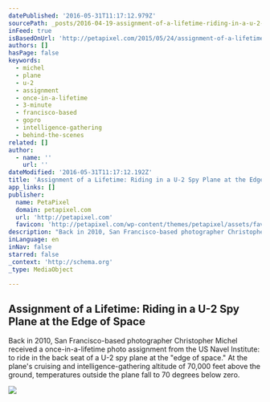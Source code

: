 ```yaml
---
datePublished: '2016-05-31T11:17:12.979Z'
sourcePath: _posts/2016-04-19-assignment-of-a-lifetime-riding-in-a-u-2-spy-plane-at-the-e.md
inFeed: true
isBasedOnUrl: 'http://petapixel.com/2015/05/24/assignment-of-a-lifetime-riding-in-a-u-2-spy-plane-at-the-edge-of-space/'
authors: []
hasPage: false
keywords:
  - michel
  - plane
  - u-2
  - assignment
  - once-in-a-lifetime
  - 3-minute
  - francisco-based
  - gopro
  - intelligence-gathering
  - behind-the-scenes
related: []
author:
  - name: ''
    url: ''
dateModified: '2016-05-31T11:17:12.192Z'
title: 'Assignment of a Lifetime: Riding in a U-2 Spy Plane at the Edge of Space'
app_links: []
publisher:
  name: PetaPixel
  domain: petapixel.com
  url: 'http://petapixel.com'
  favicon: 'http://petapixel.com/wp-content/themes/petapixel/assets/favicon.ico'
description: "Back in 2010, San Francisco-based photographer Christopher Michel received a once-in-a-lifetime photo assignment from the US Navel Institute: to ride in the back seat of a U-2 spy plane at the \"edge of space.\" At the plane's cruising and intelligence-gathering altitude of 70,000 feet above the ground, temperatures outside the plane fall to 70 degrees below zero."
inLanguage: en
inNav: false
starred: false
_context: 'http://schema.org'
_type: MediaObject

---
```

<article style=""><h1>Assignment of a Lifetime: Riding in a U-2 Spy Plane at the Edge of Space</h1><p>Back in 2010, San Francisco-based photographer Christopher Michel received a once-in-a-lifetime photo assignment from the US Navel Institute: to ride in the back seat of a U-2 spy plane at the "edge of space." At the plane's cruising and intelligence-gathering altitude of 70,000 feet above the ground, temperatures outside the plane fall to 70 degrees below zero.</p><img src="https://s3-us-west-2.amazonaws.com/the-grid-img/p/04f6c0633f5a485f90dde99e96cd653a67f86bd6.jpg" /></article>